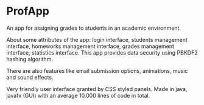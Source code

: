 # ProfApp
An app for assigning grades to students in an academic environment. 


About some attributes of the app: 
login interface, students management interface, homeworks management interface, grades management interface, statistics interface.
This app provides data security using PBKDF2 hashing algorithm.


There are also features like email submission options, animations, music and sound effects.

Very friendly user interface granted by CSS styled panels.
Made in java, javafx (GUI) with an average 10.000 lines of code in total. 
